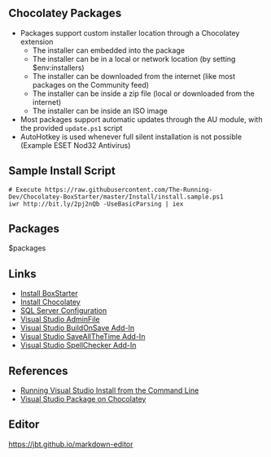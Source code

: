 ## Chocolatey Packages
  * Packages support custom installer location through a Chocolatey extension
    * The installer can embedded into the package
    * The installer can be in a local or network location (by setting $env:installers)
    * The installer can be downloaded from the internet (like most packages on the Community feed)
    * The installer can be inside a zip file (local or downloaded from the internet)
    * The installer can be inside an ISO image
  * Most packages support automatic updates through the AU module, with the provided ```update.ps1``` script
  * AutoHotkey is used whenever full silent installation is not possible (Example ESET Nod32 Antivirus)

## Sample Install Script
  ```
  # Execute https://raw.githubusercontent.com/The-Running-Dev/Chocolatey-BoxStarter/master/Install/install.sample.ps1
  iwr http://bit.ly/2pj2nQb -UseBasicParsing | iex
  ```

## Packages
 $packages

## Links
  * [Install BoxStarter](http://bit.ly/win10boxstarter)
  * [Install Chocolatey](http://bit.ly/win10boxstarter-choco)
  * [SQL Server Configuration](http://bit.ly/win10boxstarter-sqlserverconfig)
  * [Visual Studio AdminFile](http://bit.ly/win10boxstarter-vsadmin)
  * [Visual Studio BuildOnSave Add-In](http://bit.ly/win10boxstarert-vs-buildonsave)
  * [Visual Studio SaveAllTheTime Add-In](http://bit.ly/win10boxstarert-vs-saveallthetime)
  * [Visual Studio SpellChecker Add-In](http://bit.ly/win10boxstarter-vs-spellchecker)

## References
  * [Running Visual Studio Install from the Command Line](https://msdn.microsoft.com/en-us/library/mt720584.aspx)
  * [Visual Studio Package on Chocolatey](https://chocolatey.org/packages/VisualStudio2015Enterprise)

## Editor
https://jbt.github.io/markdown-editor
